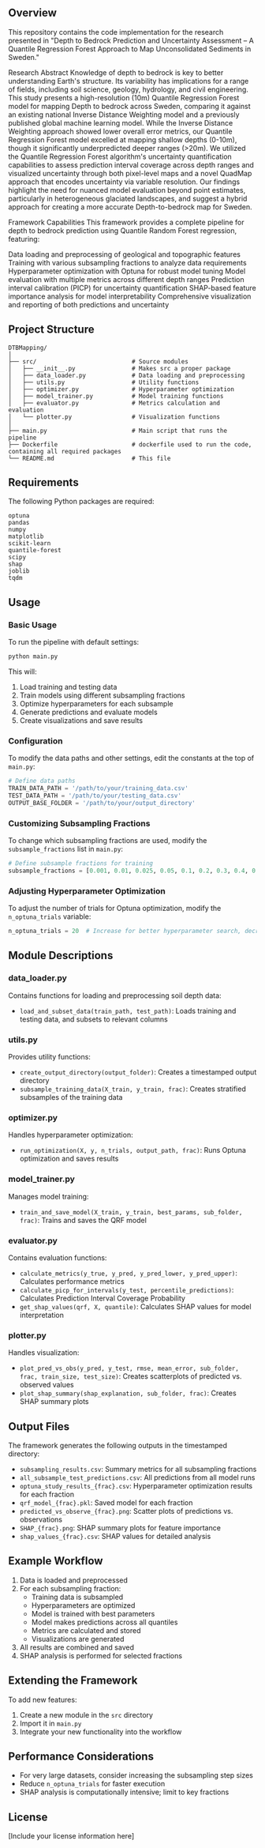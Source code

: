 

## Overview

This repository contains the code implementation for the research presented in "Depth to Bedrock Prediction and Uncertainty Assessment – A Quantile Regression Forest Approach to Map Unconsolidated Sediments in Sweden."

Research Abstract
Knowledge of depth to bedrock is key to better understanding Earth's structure. Its variability has implications for a range of fields, including soil science, geology, hydrology, and civil engineering. This study presents a high-resolution (10m) Quantile Regression Forest model for mapping Depth to bedrock across Sweden, comparing it against an existing national Inverse Distance Weighting model and a previously published global machine learning model. While the Inverse Distance Weighting approach showed lower overall error metrics, our Quantile Regression Forest model excelled at mapping shallow depths (0-10m), though it significantly underpredicted deeper ranges (>20m).
We utilized the Quantile Regression Forest algorithm's uncertainty quantification capabilities to assess prediction interval coverage across depth ranges and visualized uncertainty through both pixel-level maps and a novel QuadMap approach that encodes uncertainty via variable resolution. Our findings highlight the need for nuanced model evaluation beyond point estimates, particularly in heterogeneous glaciated landscapes, and suggest a hybrid approach for creating a more accurate Depth-to-bedrock map for Sweden.

Framework Capabilities
This framework provides a complete pipeline for depth to bedrock prediction using Quantile Random Forest regression, featuring:

Data loading and preprocessing of geological and topographic features
Training with various subsampling fractions to analyze data requirements
Hyperparameter optimization with Optuna for robust model tuning
Model evaluation with multiple metrics across different depth ranges
Prediction interval calibration (PICP) for uncertainty quantification
SHAP-based feature importance analysis for model interpretability
Comprehensive visualization and reporting of both predictions and uncertainty



## Project Structure

```
DTBMapping/
│
├── src/                           # Source modules
│   ├── __init__.py                # Makes src a proper package
│   ├── data_loader.py             # Data loading and preprocessing
│   ├── utils.py                   # Utility functions
│   ├── optimizer.py               # Hyperparameter optimization
│   ├── model_trainer.py           # Model training functions
│   ├── evaluator.py               # Metrics calculation and evaluation
│   └── plotter.py                 # Visualization functions
│
├── main.py                        # Main script that runs the pipeline
├── Dockerfile                     # dockerfile used to run the code, containing all required packages
└── README.md                      # This file
```

## Requirements

The following Python packages are required:

```
optuna
pandas
numpy
matplotlib
scikit-learn
quantile-forest
scipy
shap
joblib
tqdm
```

## Usage

### Basic Usage

To run the pipeline with default settings:

```bash
python main.py
```

This will:
1. Load training and testing data
2. Train models using different subsampling fractions
3. Optimize hyperparameters for each subsample
4. Generate predictions and evaluate models
5. Create visualizations and save results

### Configuration

To modify the data paths and other settings, edit the constants at the top of `main.py`:

```python
# Define data paths
TRAIN_DATA_PATH = '/path/to/your/training_data.csv'
TEST_DATA_PATH = '/path/to/your/testing_data.csv'
OUTPUT_BASE_FOLDER = '/path/to/your/output_directory'
```

### Customizing Subsampling Fractions

To change which subsampling fractions are used, modify the `subsample_fractions` list in `main.py`:

```python
# Define subsample fractions for training
subsample_fractions = [0.001, 0.01, 0.025, 0.05, 0.1, 0.2, 0.3, 0.4, 0.5, 0.6, 0.7, 0.8, 0.9, 1.0]
```

### Adjusting Hyperparameter Optimization

To adjust the number of trials for Optuna optimization, modify the `n_optuna_trials` variable:

```python
n_optuna_trials = 20  # Increase for better hyperparameter search, decrease for faster execution
```

## Module Descriptions

### data_loader.py

Contains functions for loading and preprocessing soil depth data:

- `load_and_subset_data(train_path, test_path)`: Loads training and testing data, and subsets to relevant columns

### utils.py

Provides utility functions:

- `create_output_directory(output_folder)`: Creates a timestamped output directory
- `subsample_training_data(X_train, y_train, frac)`: Creates stratified subsamples of the training data

### optimizer.py

Handles hyperparameter optimization:

- `run_optimization(X, y, n_trials, output_path, frac)`: Runs Optuna optimization and saves results

### model_trainer.py

Manages model training:

- `train_and_save_model(X_train, y_train, best_params, sub_folder, frac)`: Trains and saves the QRF model

### evaluator.py

Contains evaluation functions:

- `calculate_metrics(y_true, y_pred, y_pred_lower, y_pred_upper)`: Calculates performance metrics
- `calculate_picp_for_intervals(y_test, percentile_predictions)`: Calculates Prediction Interval Coverage Probability
- `get_shap_values(qrf, X, quantile)`: Calculates SHAP values for model interpretation

### plotter.py

Handles visualization:

- `plot_pred_vs_obs(y_pred, y_test, rmse, mean_error, sub_folder, frac, train_size, test_size)`: Creates scatterplots of predicted vs. observed values
- `plot_shap_summary(shap_explanation, sub_folder, frac)`: Creates SHAP summary plots

## Output Files

The framework generates the following outputs in the timestamped directory:

- `subsampling_results.csv`: Summary metrics for all subsampling fractions
- `all_subsample_test_predictions.csv`: All predictions from all model runs
- `optuna_study_results_{frac}.csv`: Hyperparameter optimization results for each fraction
- `qrf_model_{frac}.pkl`: Saved model for each fraction
- `predicted_vs_observe_{frac}.png`: Scatter plots of predictions vs. observations
- `SHAP_{frac}.png`: SHAP summary plots for feature importance
- `shap_values_{frac}.csv`: SHAP values for detailed analysis

## Example Workflow

1. Data is loaded and preprocessed
2. For each subsampling fraction:
   - Training data is subsampled
   - Hyperparameters are optimized
   - Model is trained with best parameters
   - Model makes predictions across all quantiles
   - Metrics are calculated and stored
   - Visualizations are generated
3. All results are combined and saved
4. SHAP analysis is performed for selected fractions

## Extending the Framework

To add new features:

1. Create a new module in the `src` directory
2. Import it in `main.py`
3. Integrate your new functionality into the workflow

## Performance Considerations

- For very large datasets, consider increasing the subsampling step sizes
- Reduce `n_optuna_trials` for faster execution
- SHAP analysis is computationally intensive; limit to key fractions

## License

[Include your license information here]

